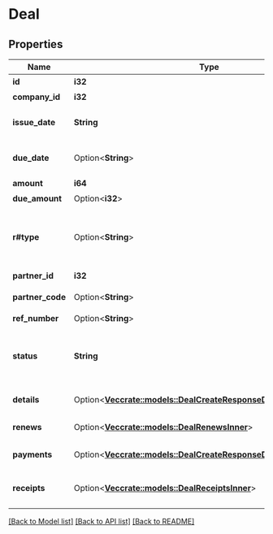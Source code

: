 # Deal

## Properties

Name | Type | Description | Notes
------------ | ------------- | ------------- | -------------
**id** | **i32** | 取引ID | 
**company_id** | **i32** | 事業所ID | 
**issue_date** | **String** | 発生日 (yyyy-mm-dd) | 
**due_date** | Option<**String**> | 支払期日 (yyyy-mm-dd) | [optional]
**amount** | **i64** | 金額 | 
**due_amount** | Option<**i32**> | 支払残額 | [optional]
**r#type** | Option<**String**> | 収支区分 (収入: income, 支出: expense) | [optional]
**partner_id** | **i32** | 取引先ID | 
**partner_code** | Option<**String**> | 取引先コード | [optional]
**ref_number** | Option<**String**> | 管理番号 | [optional]
**status** | **String** | 決済状況 (未決済: unsettled, 完了: settled) | 
**details** | Option<[**Vec<crate::models::DealCreateResponseDealDetailsInner>**](dealCreateResponse_deal_details_inner.md)> | 取引の明細行 | [optional]
**renews** | Option<[**Vec<crate::models::DealRenewsInner>**](deal_renews_inner.md)> | 取引の+更新行 | [optional]
**payments** | Option<[**Vec<crate::models::DealCreateResponseDealPaymentsInner>**](dealCreateResponse_deal_payments_inner.md)> | 取引の支払行 | [optional]
**receipts** | Option<[**Vec<crate::models::DealReceiptsInner>**](deal_receipts_inner.md)> | ファイルボックス（証憑ファイル） | [optional]

[[Back to Model list]](../README.md#documentation-for-models) [[Back to API list]](../README.md#documentation-for-api-endpoints) [[Back to README]](../README.md)


